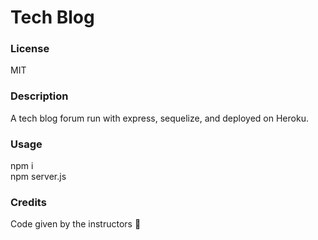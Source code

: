 # Tech Blog

### License 
MIT

### Description
A tech blog forum run with express, sequelize, and deployed on Heroku. 

### Usage
npm i<br>
npm server.js

### Credits
Code given by the instructors 🙏